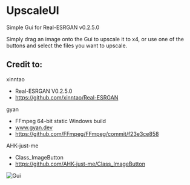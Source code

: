 # UpscaleUI
 Simple Gui for Real-ESRGAN v0.2.5.0

Simply drag an image onto the Gui to upscale it to x4, or use one of the buttons and select the files you want to upscale.

## Credit to:
xinntao
- Real-ESRGAN V0.2.5.0
- https://github.com/xinntao/Real-ESRGAN

gyan
- FFmpeg 64-bit static Windows build
- www.gyan.dev
- https://github.com/FFmpeg/FFmpeg/commit/f23e3ce858

AHK-just-me
- Class_ImageButton
- https://github.com/AHK-just-me/Class_ImageButton

![Gui](https://i.postimg.cc/d0RBGxvJ/Example.png)